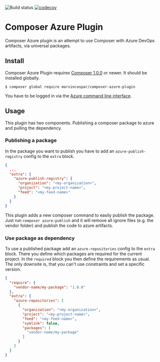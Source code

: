 ![Build status](https://github.com/marvincaspar/composer-azure-plugin/workflows/CI/badge.svg)
[![codecov](https://codecov.io/gh/marvincaspar/composer-azure-plugin/branch/master/graph/badge.svg?token=DG3G63T0Q2)](https://codecov.io/gh/marvincaspar/composer-azure-plugin)

# Composer Azure Plugin

Composer Azure plugin is an attempt to use Composer with Azure DevOps artifacts, via universal packages.

## Install

Composer Azure Plugin requires [Composer 1.0.0](https://getcomposer.org/) or newer. It should be installed globally.

```
$ composer global require marvincaspar/composer-azure-plugin
```

You have to be logged in via
the [Azure command line interface](https://docs.microsoft.com/fr-fr/cli/azure/?view=azure-cli-latest).

## Usage

This plugin has two components. Publishing a composer package to azure and pulling the dependency.

### Publishing a package

In the package you want to publish you have to add an `azure-publish-registry` config to the `extra` block.

```json
{
  ...
  "extra": {
    "azure-publish-registry": {
      "organization": "<my-organization>",
      "project": "<my-project-name>",
      "feed": "<my-feed-name>"
    }
  }
}
```

This plugin adds a new composer command to easily publish the package. Just run `composer azure:publish` and it will
remove all ignore files (e.g. the vendor folder) and publish the code to azure artifacts.

### Use package as dependency

To use a published package add an `azure-repositories` config to the `extra` block. There you define which packages are
required for the current project. In the `required` block you then define the requirements as usual. The only downsite
is, that you can't use constraints and set a specific version.

```json
{
  "require": {
    "vendor-name/my-package": "1.0.0"
  },
  "extra": {
    "azure-repositories": [
      {
        "organization": "<my-organization>",
        "project": "<my-project-name>",
        "feed": "<my-feed-name>",
        "symlink": false,
        "packages": [
          "vendor-name/my-package"
        ]
      }
    ]
  }
}
```